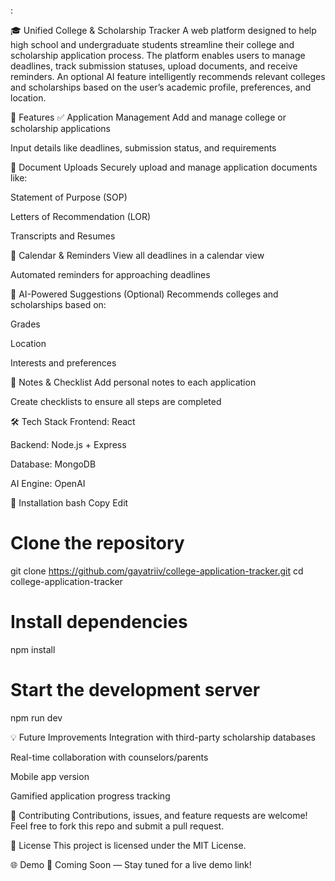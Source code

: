 :

🎓 Unified College & Scholarship Tracker
A web platform designed to help high school and undergraduate students streamline their college and scholarship application process. The platform enables users to manage deadlines, track submission statuses, upload documents, and receive reminders. An optional AI feature intelligently recommends relevant colleges and scholarships based on the user’s academic profile, preferences, and location.

🚀 Features
✅ Application Management
Add and manage college or scholarship applications

Input details like deadlines, submission status, and requirements

📄 Document Uploads
Securely upload and manage application documents like:

Statement of Purpose (SOP)

Letters of Recommendation (LOR)

Transcripts and Resumes

📅 Calendar & Reminders
View all deadlines in a calendar view

Automated reminders for approaching deadlines

🤖 AI-Powered Suggestions (Optional)
Recommends colleges and scholarships based on:

Grades

Location

Interests and preferences

📝 Notes & Checklist
Add personal notes to each application

Create checklists to ensure all steps are completed

🛠️ Tech Stack
Frontend: React 

Backend: Node.js + Express 

Database: MongoDB 

AI Engine: OpenAI 

🔧 Installation
bash
Copy
Edit
# Clone the repository
git clone https://github.com/gayatriiv/college-application-tracker.git
cd college-application-tracker

# Install dependencies
npm install

# Start the development server
npm run dev

💡 Future Improvements
Integration with third-party scholarship databases

Real-time collaboration with counselors/parents

Mobile app version

Gamified application progress tracking

🤝 Contributing
Contributions, issues, and feature requests are welcome!
Feel free to fork this repo and submit a pull request.

📄 License
This project is licensed under the MIT License.

🌐 Demo
🚧 Coming Soon — Stay tuned for a live demo link!

